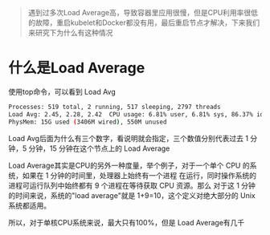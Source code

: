 > 遇到过多次Load Average高，导致容器里应用很慢，但是CPU利用率很低的故障，重启kubelet和Docker都没有用，最后重启节点才解决，下来我们来研究下为什么有这种情况

# 什么是Load Average

使用top命令，可以看到 Load Avg

```bash
Processes: 519 total, 2 running, 517 sleeping, 2797 threads                                                                                                                                      16:59:12
Load Avg: 2.45, 2.28, 2.42  CPU usage: 6.81% user, 6.81% sys, 86.37% idle  SharedLibs: 248M resident, 43M data, 22M linkedit. MemRegions: 288853 total, 4402M resident, 161M private, 2673M shared.
PhysMem: 15G used (3406M wired), 550M unused
```

Load Avg后面为什么有三个数字，看说明就会指定，三个数值分别代表过去 1 分钟，5 分钟，15 分钟在这个节点上的 Load Average

Load Average其实是CPU的另外一种度量，举个例子，对于一个单个 CPU 的系统，如果在 1 分钟的时间里，处理器上始终有一个进程 在运行，同时操作系统的进程可运行队列中始终都有 9 个进程在等待获取 CPU 资源。那么 对于这 1 分钟的时间来说，系统的"load average"就是 1+9=10，这个定义对绝大部分的 Unix 系统都适用。

所以，对于单核CPU系统来说，最大只有100%，但是 Load Average有几千